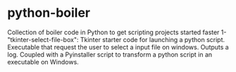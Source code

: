 # python-boiler
Collection of boiler code in Python to get scripting projects started faster
1- "tkinter-select-file-box": Tkinter starter code for launching a python script. Executable that request the user to select a input file on windows. Outputs a log. Coupled with a Pyinstaller script to transform a python script in an executable on Windows.
